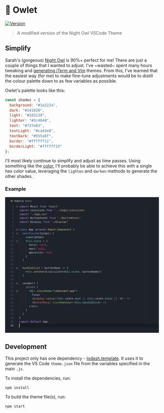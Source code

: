 # 🦉 Owlet

[![Version](https://vsmarketplacebadge.apphb.com/version/itsjonq.owlet.svg)](https://marketplace.visualstudio.com/items?itemName=itsjonq.owlet)

> A modified version of the Night Owl VSCode Theme

## Simplify

Sarah's (gorgeous) [Night Owl](https://github.com/sdras/night-owl-vscode-theme) is 90%+ perfect for me! There are just a couple of things that I wanted to adjust.
I've ~wasted~ spent many hours tweaking and [generating iTerm and Vim](https://github.com/ItsJonQ/base16-builder) themes. From this, I've learned that the easiest way (for me) to make fine-tune adjustments would be to distill the colour palette down to as few variables as possible.

Owlet's palette looks like this:

```js
const shades = {
  background: "#1e222a",
  dark: "#141820",
  light: "#2d3139",
  lighter: "#3c4048",
  text: "#737e83",
  textLight: "#cad3e8",
  textDark: "#555a6f",
  border: "#ffffff11",
  borderLight: "#ffffff33"
};
```

I'll most likely continue to simplify and adjust as time passes. Using something like the [color](https://www.npmjs.com/package/color), I'll probably be able to achieve this with a single hex color value, leveraging the `lighten` and `darken` methods to generate the other shades.

### Example

![This is Owlet with a React file](./images/example-react.jpg)

## Development

This project only has one dependency - [lodash.template](https://www.npmjs.com/package/lodash.template). It uses it to generate the VS Code `theme.json` file from the variables specified in the main `.js`.

To install the dependencies, run:

```
npm install
```

To build the theme file(s), run:

```
npm start
```
